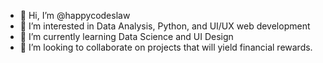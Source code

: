 - 👋 Hi, I’m @happycodeslaw
- 👀 I’m interested in Data Analysis, Python, and UI/UX web development
- 🌱 I’m currently learning Data Science and UI Design
- 💞️ I’m looking to collaborate on projects that will yield financial rewards.

<!---
happycodeslaw/happycodeslaw is a ✨ special ✨ repository because its `README.md` (this file) appears on your GitHub profile.
You can click the Preview link to take a look at your changes.
--->
